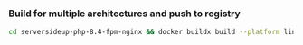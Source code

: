 ### Build for multiple architectures and push to registry
```bash
cd serversideup-php-8.4-fpm-nginx && docker buildx build --platform linux/amd64,linux/arm64 -t goolaman/serversideup-php-8.4-fpm-nginx:1.2 --push .
```
